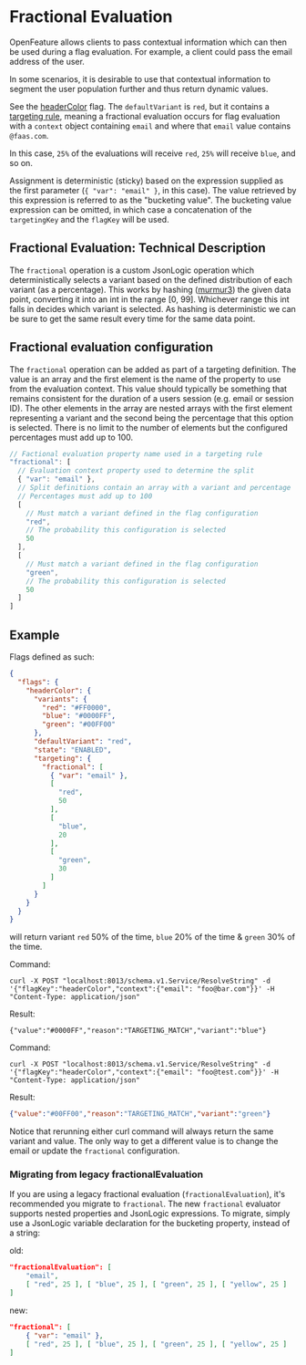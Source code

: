# Fractional Evaluation

OpenFeature allows clients to pass contextual information which can then be used during a flag evaluation. For example, a client could pass the email address of the user.

In some scenarios, it is desirable to use that contextual information to segment the user population further and thus return dynamic values.

See the [headerColor](https://github.com/open-feature/flagd/blob/main/samples/example_flags.flagd.json#L88-#L133) flag.
The `defaultVariant` is `red`, but it contains a [targeting rule](reusable_targeting_rules.md), meaning a fractional evaluation occurs for flag evaluation with a `context` object containing `email` and where that `email` value contains `@faas.com`.

In this case, `25%` of the evaluations will receive `red`, `25%` will receive `blue`, and so on.

Assignment is deterministic (sticky) based on the expression supplied as the first parameter (`{ "var": "email" }`, in this case).
The value retrieved by this expression is referred to as the "bucketing value".
The bucketing value expression can be omitted, in which case a concatenation of the `targetingKey` and the `flagKey` will be used.

## Fractional Evaluation: Technical Description

The `fractional` operation is a custom JsonLogic operation which deterministically selects a variant based on
the defined distribution of each variant (as a percentage).
This works by hashing ([murmur3](https://github.com/aappleby/smhasher/blob/master/src/MurmurHash3.cpp))
the given data point, converting it into an int in the range [0, 99].
Whichever range this int falls in decides which variant
is selected.
As hashing is deterministic we can be sure to get the same result every time for the same data point.

## Fractional evaluation configuration

The `fractional` operation can be added as part of a targeting definition.
The value is an array and the first element is the name of the property to use from the evaluation context.
This value should typically be something that remains consistent for the duration of a users session (e.g. email or session ID).
The other elements in the array are nested arrays with the first element representing a variant and the second being the percentage that this option is selected.
There is no limit to the number of elements but the configured percentages must add up to 100.

```js
// Factional evaluation property name used in a targeting rule
"fractional": [
  // Evaluation context property used to determine the split
  { "var": "email" },
  // Split definitions contain an array with a variant and percentage
  // Percentages must add up to 100
  [
    // Must match a variant defined in the flag configuration
    "red",
    // The probability this configuration is selected
    50
  ],
  [
    // Must match a variant defined in the flag configuration
    "green",
    // The probability this configuration is selected
    50
  ]
]
```

## Example

Flags defined as such:

```json
{
  "flags": {
    "headerColor": {
      "variants": {
        "red": "#FF0000",
        "blue": "#0000FF",
        "green": "#00FF00"
      },
      "defaultVariant": "red",
      "state": "ENABLED",
      "targeting": {
        "fractional": [
          { "var": "email" },
          [
            "red",
            50
          ],
          [
            "blue",
            20
          ],
          [
            "green",
            30
          ]
        ]
      }
    }
  }
}
```

will return variant `red` 50% of the time, `blue` 20% of the time & `green` 30% of the time.

Command:

```shell
curl -X POST "localhost:8013/schema.v1.Service/ResolveString" -d '{"flagKey":"headerColor","context":{"email": "foo@bar.com"}}' -H "Content-Type: application/json"
```

Result:

```shell
{"value":"#0000FF","reason":"TARGETING_MATCH","variant":"blue"}
```

Command:

```shell
curl -X POST "localhost:8013/schema.v1.Service/ResolveString" -d '{"flagKey":"headerColor","context":{"email": "foo@test.com"}}' -H "Content-Type: application/json"
```

Result:

```json
{"value":"#00FF00","reason":"TARGETING_MATCH","variant":"green"}
```

Notice that rerunning either curl command will always return the same variant and value.
The only way to get a different value is to change the email or update the `fractional` configuration.

### Migrating from legacy fractionalEvaluation

If you are using a legacy fractional evaluation (`fractionalEvaluation`), it's recommended you migrate to `fractional`.
The new `fractional` evaluator supports nested properties and JsonLogic expressions.
To migrate, simply use a JsonLogic variable declaration for the bucketing property, instead of a string:

old:

```json
"fractionalEvaluation": [
    "email",
    [ "red", 25 ], [ "blue", 25 ], [ "green", 25 ], [ "yellow", 25 ]
]
```

new:

```json
"fractional": [
    { "var": "email" },
    [ "red", 25 ], [ "blue", 25 ], [ "green", 25 ], [ "yellow", 25 ]
]
```